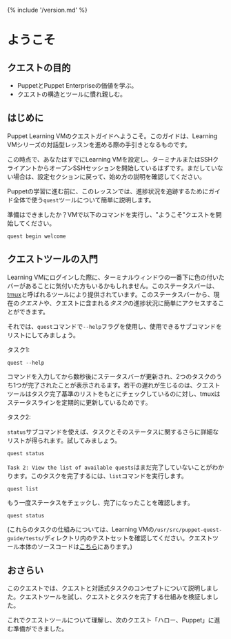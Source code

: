 {% include '/version.md' %}

# ようこそ

## クエストの目的

- PuppetとPuppet Enterpriseの価値を学ぶ。
- クエストの構造とツールに慣れ親しむ。

## はじめに

Puppet Learning VMのクエストガイドへようこそ。このガイドは、Learning VMシリーズの対話型レッスンを進める際の手引きとなるものです。

この時点で、あなたはすでにLearning VMを設定し、ターミナルまたはSSHクライアントからオープンSSHセッションを開始しているはずです。まだしていない場合は、設定セクションに戻って、始め方の説明を確認してください。 

Puppetの学習に進む前に、このレッスンでは、進捗状況を追跡するためにガイド全体で使う`quest`ツールについて簡単に説明します。


準備はできましたか？VMで以下のコマンドを実行し、"ようこそ"クエストを開始してください。

    quest begin welcome

## クエストツールの入門

Learning VMにログインした際に、ターミナルウィンドウの一番下に色の付いたバーがあることに気付いた方もいるかもしれません。このステータスバーは、[tmux](http://www.hamvocke.com/blog/a-quick-and-easy-guide-to-tmux/)と呼ばれるツールにより提供されています。このステータスバーから、現在の*クエスト*や、クエストに含まれる*タスク*の進捗状況に簡単にアクセスすることができます。

それでは、`quest`コマンドで`--help`フラグを使用し、使用できるサブコマンドをリストにしてみましょう。

<div class = "lvm-task-number"><p>タスク1:</p></div>

    quest --help

コマンドを入力してから数秒後にステータスバーが更新され、2つのタスクのうち1つが完了されたことが表示されるます。若干の遅れが生じるのは、クエストツールはタスク完了基準のリストをもとにチェックしているのに対し、tmuxはステータスラインを定期的に更新しているためです。 

<div class = "lvm-task-number"><p>タスク2:</p></div>

`status`サブコマンドを使えば、タスクとそのステータスに関するさらに詳細なリストが得られます。試してみましょう。

    quest status

`Task 2: View the list of available quests`はまだ完了していないことがわかります。このタスクを完了するには、`list`コマンドを実行します。

    quest list

もう一度ステータスをチェックし、完了になったことを確認します。

    quest status

(これらのタスクの仕組みについては、Learning VMの`/usr/src/puppet-quest-guide/tests/`ディレクトリ内のテストセットを確認してください。クエストツール本体のソースコードは[こちら](https://github.com/puppetlabs/quest)にあります。)

## おさらい

このクエストでは、クエストと対話式タスクのコンセプトについて説明しました。クエストツールを試し、クエストとタスクを完了する仕組みを検証しました。

これでクエストツールについて理解し、次のクエスト「ハロー、Puppet」に進む準備ができました。
